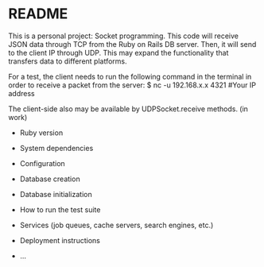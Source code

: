 # README

This is a personal project: Socket programming. This code will receive JSON data through TCP from the Ruby on Rails DB server. Then, it will send to the client IP through UDP. This may expand the functionality that transfers data to different platforms.

For a test, the client needs to run the following command in the terminal in order to receive a packet from the server:
$ nc -u 192.168.x.x 4321  #Your IP address

The client-side also may be available by UDPSocket.receive methods. (in work)

* Ruby version

* System dependencies

* Configuration

* Database creation

* Database initialization

* How to run the test suite

* Services (job queues, cache servers, search engines, etc.)

* Deployment instructions

* ...

